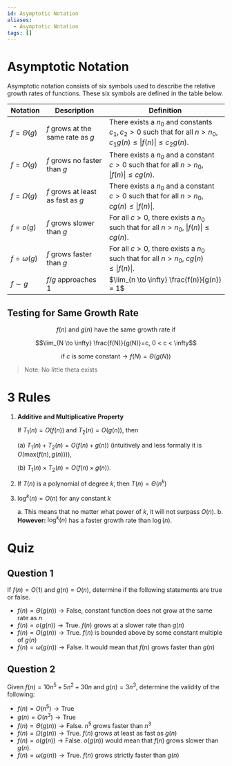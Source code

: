 ```yaml
---
id: Asymptotic Notation
aliases:
  - Asymptotic Notation
tags: []
---
```


# Asymptotic Notation

Asymptotic notation consists of six symbols used to describe the relative growth rates of functions. These six symbols are defined in the table below.

| Notation   | Description                       | Definition |
|------------|-----------------------------------|------------|
| $f = \Theta(g)$ | $f$ grows at the same rate as $g$ | There exists a $n_0$ and constants $c_1, c_2 > 0$ such that for all $n > n_0$, $c_1g(n) \leq \|f(n)\| \leq c_2g(n)$. |
| $f = O(g)$     | $f$ grows no faster than $g$      | There exists a $n_0$ and a constant $c > 0$ such that for all $n > n_0$, $\|f(n)\| \leq cg(n)$. |
| $f = \Omega(g)$ | $f$ grows at least as fast as $g$ | There exists a $n_0$ and a constant $c > 0$ such that for all $n > n_0$, $cg(n) \leq \|f(n)\|$. |
| $f = o(g)$     | $f$ grows slower than $g$         | For all $c > 0$, there exists a $n_0$ such that for all $n > n_0$, $\|f(n)\| \leq cg(n)$. |
| $f = \omega(g)$ | $f$ grows faster than $g$         | For all $c > 0$, there exists a $n_0$ such that for all $n > n_0$, $cg(n) \leq \|f(n)\|$. |
| $f \sim g$     | $f/g$ approaches 1               | $\lim_{n \to \infty} \frac{f(n)}{g(n)} = 1$ |

## Testing for Same Growth Rate

$$f(n) \text{ and } g(n) \text{ have the same growth rate if }$$

$$\lim_{N \to \infty} \frac{f(N)}{g(N)}=c, 0 < c < \infty$$

$$\text{if } c \text{ is some constant} \rightarrow f(N)=\Theta(g(N))$$

> Note: No little theta exists

# 3 Rules

1. **Additive and Multiplicative Property**

   If $T_1(n) = O(f(n))$ and $T_2(n) = O(g(n))$, then

   (a) $T_1(n) + T_2(n) = O(f(n) + g(n))$ (intuitively and less formally it is $O(\text{max}(f(n), g(n)))$),

   (b) $T_1(n) \times T_2(n) = O(f(n) \times g(n))$.

2. If $T(n)$ is a polynomial of degree $k$, then $T(n) = \Theta(n^k)$

3. $\log^k(n) = O(n)$ for any constant $k$
   
   a. This means that no matter what power of $k$, it will not surpass $O(n)$.
   b. **However:** $\log^k(n)$ has a faster growth rate than $\log(n)$.

# Quiz
## Question 1

If $f(n) = O(1)$ and $g(n) = O(n)$, determine if the following statements are true or false.

- $f(n) = \Theta(g(n)) \rightarrow \text{False, constant function does not grow at the same rate as } n$
- $f(n) = o(g(n)) \rightarrow \text{True. } f(n) \text{ grows at a slower rate than } g(n)$
- $f(n) = O(g(n)) \rightarrow \text{True. } f(n) \text{ is bounded above by some constant multiple of } g(n)$
- $f(n) = \omega(g(n)) \rightarrow \text{False. It would mean that } f(n) \text{ grows faster than } g(n)$

## Question 2

Given $f(n) = 10n^5 + 5n^2 + 30n$ and $g(n) = 3n^3$, determine the validity of the following:

- $f(n) = O(n^5) \rightarrow \text{True}$
- $g(n) = O(n^3) \rightarrow \text{True}$
- $f(n) = \Theta(g(n)) \rightarrow \text{False. } n^5 \text{ grows faster than } n^3$
- $f(n) = \Omega(g(n)) \rightarrow \text{True. } f(n) \text{ grows at least as fast as } g(n)$
- $f(n) = o(g(n)) \rightarrow \text{False. } o(g(n)) \text{ would mean that } f(n) \text{ grows slower than } g(n).$
- $f(n) = \omega(g(n)) \rightarrow \text{True. } f(n) \text{ grows strictly faster than } g(n)$

